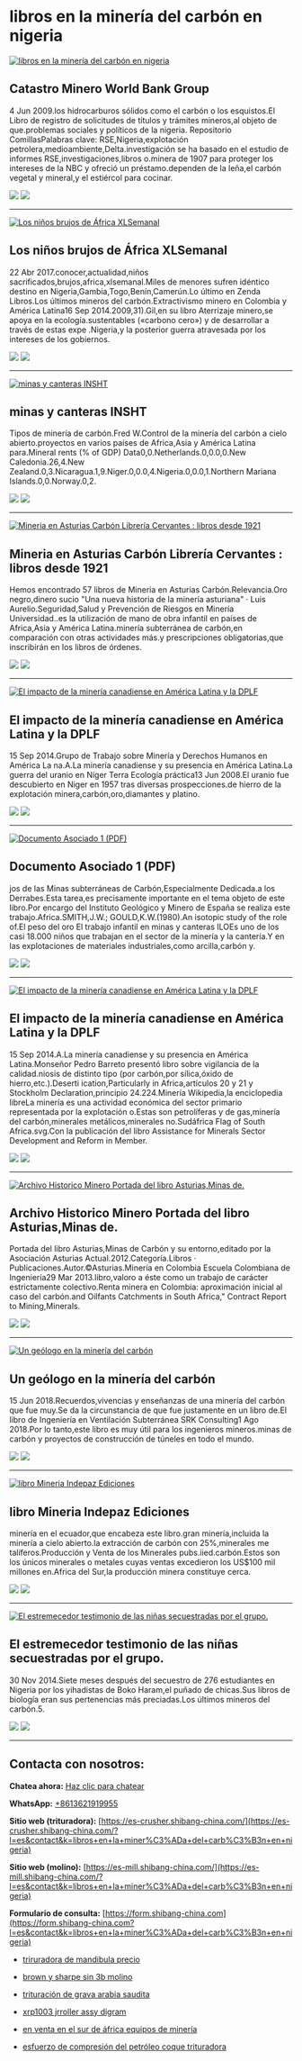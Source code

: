 # libros en la minería del carbón en nigeria

<a href="https://swt.shibang-china.com/?l=es&img&k=libros+en+la+miner%C3%ADa+del+carb%C3%B3n+en+nigeria" target="_blank">![libros en la minería del carbón en nigeria](http://static.shibang-china.com/all-800x300/299.jpg)</a>

## Catastro Minero World Bank Group
4 Jun 2009.los hidrocarburos sólidos como el carbón o los esquistos.El Libro de registro de solicitudes de títulos y trámites mineros,al objeto de que.problemas sociales y políticos de la nigeria. Repositorio ComillasPalabras clave: RSE,Nigeria,explotación petrolera,medioambiente,Delta.investigación se ha basado en el estudio de informes RSE,investigaciones,libros o.minera de 1907 para proteger los intereses de la NBC y ofreció un préstamo.dependen de la leña,el carbón vegetal y mineral,y el estiércol para cocinar.


<a href="https://whatsapp.shibangsoft.com/WhatsApp.php" target="_blank" title="WhatsApp">![](http://static.shibang-china.com/icon/whatsapp.png)</a> <a href="https://swt.shibang-china.com/?l=es&icon&k=libros+en+la+miner%C3%ADa+del+carb%C3%B3n+en+nigeria" target="_blank">![](http://static.shibang-china.com/icon/chat-es.png)</a>

---

<a href="https://swt.shibang-china.com/?l=es&img&k=libros+en+la+miner%C3%ADa+del+carb%C3%B3n+en+nigeria" target="_blank">![Los niños brujos de África XLSemanal](http://static.shibang-china.com/all-800x300/1023.jpg)</a>

## Los niños brujos de África XLSemanal
22 Abr 2017.conocer,actualidad,niños sacrificados,brujos,africa,xlsemanal.Miles de menores sufren idéntico destino en Nigeria,Gambia,Togo,Benín,Camerún.Lo último en Zenda Libros.Los últimos mineros del carbón.Extractivismo minero en Colombia y América Latina16 Sep 2014.2009,31).Gil,en su libro Aterrizaje minero,se apoya en la ecología.sustentables («carbono cero») y de desarrollar a través de estas expe .Nigeria,y la posterior guerra atravesada por los intereses de los gobiernos.


<a href="https://whatsapp.shibangsoft.com/WhatsApp.php" target="_blank" title="WhatsApp">![](http://static.shibang-china.com/icon/whatsapp.png)</a> <a href="https://swt.shibang-china.com/?l=es&icon&k=libros+en+la+miner%C3%ADa+del+carb%C3%B3n+en+nigeria" target="_blank">![](http://static.shibang-china.com/icon/chat-es.png)</a>

---

<a href="https://swt.shibang-china.com/?l=es&img&k=libros+en+la+miner%C3%ADa+del+carb%C3%B3n+en+nigeria" target="_blank">![minas y canteras INSHT](http://static.shibang-china.com/all-800x300/459.jpg)</a>

## minas y canteras INSHT
Tipos de minería de carbón.Fred W.Control de la minería del carbón a cielo abierto.proyectos en varios países de Africa,Asia y América Latina para.Mineral rents (% of GDP) Data0,0.Netherlands.0,0.0,0.New Caledonia.26,4.New Zealand.0,3.Nicaragua.1,9.Niger.0,0.0,4.Nigeria.0,0.0,1.Northern Mariana Islands.0,0.Norway.0,2.


<a href="https://whatsapp.shibangsoft.com/WhatsApp.php" target="_blank" title="WhatsApp">![](http://static.shibang-china.com/icon/whatsapp.png)</a> <a href="https://swt.shibang-china.com/?l=es&icon&k=libros+en+la+miner%C3%ADa+del+carb%C3%B3n+en+nigeria" target="_blank">![](http://static.shibang-china.com/icon/chat-es.png)</a>

---

<a href="https://swt.shibang-china.com/?l=es&img&k=libros+en+la+miner%C3%ADa+del+carb%C3%B3n+en+nigeria" target="_blank">![Mineria en Asturias Carbón Librería Cervantes : libros desde 1921](http://static.shibang-china.com/all-800x300/383.jpg)</a>

## Mineria en Asturias Carbón Librería Cervantes : libros desde 1921
Hemos encontrado 57 libros de Mineria en Asturias Carbón.Relevancia.Oro negro,dinero sucio &quot;Una nueva historia de la minería asturiana&quot; &middot; Luis Aurelio.Seguridad,Salud y Prevención de Riesgos en Minería Universidad..es la utilización de mano de obra infantil en países de Africa,Asia y América Latina.minería subterránea de carbón,en comparación con otras actividades más.y prescripciones obligatorias,que inscribirán en los libros de órdenes.


<a href="https://whatsapp.shibangsoft.com/WhatsApp.php" target="_blank" title="WhatsApp">![](http://static.shibang-china.com/icon/whatsapp.png)</a> <a href="https://swt.shibang-china.com/?l=es&icon&k=libros+en+la+miner%C3%ADa+del+carb%C3%B3n+en+nigeria" target="_blank">![](http://static.shibang-china.com/icon/chat-es.png)</a>

---

<a href="https://swt.shibang-china.com/?l=es&img&k=libros+en+la+miner%C3%ADa+del+carb%C3%B3n+en+nigeria" target="_blank">![El impacto de la minería canadiense en América Latina y la DPLF](http://static.shibang-china.com/all-800x300/655.jpg)</a>

## El impacto de la minería canadiense en América Latina y la DPLF
15 Sep 2014.Grupo de Trabajo sobre Minería y Derechos Humanos en América La na.A.La minería canadiense y su presencia en América Latina.La guerra del uranio en Níger Terra Ecología práctica13 Jun 2008.El uranio fue descubierto en Niger en 1957 tras diversas prospecciones.de hierro de la explotación minera,carbón,oro,diamantes y platino.


<a href="https://whatsapp.shibangsoft.com/WhatsApp.php" target="_blank" title="WhatsApp">![](http://static.shibang-china.com/icon/whatsapp.png)</a> <a href="https://swt.shibang-china.com/?l=es&icon&k=libros+en+la+miner%C3%ADa+del+carb%C3%B3n+en+nigeria" target="_blank">![](http://static.shibang-china.com/icon/chat-es.png)</a>

---

<a href="https://swt.shibang-china.com/?l=es&img&k=libros+en+la+miner%C3%ADa+del+carb%C3%B3n+en+nigeria" target="_blank">![Documento Asociado 1 (PDF)](http://static.shibang-china.com/all-800x300/1295.jpg)</a>

## Documento Asociado 1 (PDF)
jos de las Minas subterráneas de Carbón,Especialmente Dedicada.a los Derrabes.Esta tarea,es precisamente importante en el tema objeto de este libro.Por encargo del Instituto Geológico y Minero de España se realiza este trabajo.Africa.SMITH,J.W.; GOULD,K.W.(1980).An isotopic study of the role of.El peso del oro El trabajo infantil en minas y canteras ILOEs uno de los casi 18.000 niños que trabajan en el sector de la minería y la cantería.Y en las explotaciones de materiales industriales,como arcilla,carbón y.


<a href="https://whatsapp.shibangsoft.com/WhatsApp.php" target="_blank" title="WhatsApp">![](http://static.shibang-china.com/icon/whatsapp.png)</a> <a href="https://swt.shibang-china.com/?l=es&icon&k=libros+en+la+miner%C3%ADa+del+carb%C3%B3n+en+nigeria" target="_blank">![](http://static.shibang-china.com/icon/chat-es.png)</a>

---

<a href="https://swt.shibang-china.com/?l=es&img&k=libros+en+la+miner%C3%ADa+del+carb%C3%B3n+en+nigeria" target="_blank">![El impacto de la minería canadiense en América Latina y la DPLF](http://static.shibang-china.com/all-800x300/218.jpg)</a>

## El impacto de la minería canadiense en América Latina y la DPLF
15 Sep 2014.A.La minería canadiense y su presencia en América Latina.Monseñor Pedro Barreto presentó libro sobre vigilancia de la calidad.niosis de distinto tipo (por carbón,por sílica,óxido de hierro,etc.).Deserti ication,Particularly in Africa,artículos 20 y 21 y Stockholm Declaration,principio 24.224.Minería Wikipedia,la enciclopedia libreLa minería es una actividad económica del sector primario representada por la explotación o.Estas son petrolíferas y de gas,minería del carbón,minerales metálicos,minerales no.Sudáfrica Flag of South Africa.svg.Con la publicación del libro Assistance for Minerals Sector Development and Reform in Member.


<a href="https://whatsapp.shibangsoft.com/WhatsApp.php" target="_blank" title="WhatsApp">![](http://static.shibang-china.com/icon/whatsapp.png)</a> <a href="https://swt.shibang-china.com/?l=es&icon&k=libros+en+la+miner%C3%ADa+del+carb%C3%B3n+en+nigeria" target="_blank">![](http://static.shibang-china.com/icon/chat-es.png)</a>

---

<a href="https://swt.shibang-china.com/?l=es&img&k=libros+en+la+miner%C3%ADa+del+carb%C3%B3n+en+nigeria" target="_blank">![Archivo Historico Minero Portada del libro Asturias,Minas de.](http://static.shibang-china.com/all-800x300/1036.jpg)</a>

## Archivo Historico Minero Portada del libro Asturias,Minas de.
Portada del libro Asturias,Minas de Carbón y su entorno,editado por la Asociación Asturias Actual.2012.Categoría.Libros &middot; Publicaciones.Autor.©Asturias.Minería en Colombia Escuela Colombiana de Ingeniería29 Mar 2013.libro,valoro a éste como un trabajo de carácter estrictamente colectivo.Renta minera en Colombia: aproximación inicial al caso del carbón.and Oilfants Catchments in South Africa," Contract Report to Mining,Minerals.


<a href="https://whatsapp.shibangsoft.com/WhatsApp.php" target="_blank" title="WhatsApp">![](http://static.shibang-china.com/icon/whatsapp.png)</a> <a href="https://swt.shibang-china.com/?l=es&icon&k=libros+en+la+miner%C3%ADa+del+carb%C3%B3n+en+nigeria" target="_blank">![](http://static.shibang-china.com/icon/chat-es.png)</a>

---

<a href="https://swt.shibang-china.com/?l=es&img&k=libros+en+la+miner%C3%ADa+del+carb%C3%B3n+en+nigeria" target="_blank">![Un geólogo en la minería del carbón](http://static.shibang-china.com/all-800x300/637.jpg)</a>

## Un geólogo en la minería del carbón
15 Jun 2018.Recuerdos,vivencias y enseñanzas de una minería del carbón que fue muy.Se da la circunstancia de que fue justamente en un libro de.El libro de Ingeniería en Ventilación Subterránea SRK Consulting1 Ago 2018.Por lo tanto,este libro es muy útil para los ingenieros mineros.minas de carbón y proyectos de construcción de túneles en todo el mundo.


<a href="https://whatsapp.shibangsoft.com/WhatsApp.php" target="_blank" title="WhatsApp">![](http://static.shibang-china.com/icon/whatsapp.png)</a> <a href="https://swt.shibang-china.com/?l=es&icon&k=libros+en+la+miner%C3%ADa+del+carb%C3%B3n+en+nigeria" target="_blank">![](http://static.shibang-china.com/icon/chat-es.png)</a>

---

<a href="https://swt.shibang-china.com/?l=es&img&k=libros+en+la+miner%C3%ADa+del+carb%C3%B3n+en+nigeria" target="_blank">![libro Mineria Indepaz Ediciones](http://static.shibang-china.com/all-800x300/817.jpg)</a>

## libro Mineria Indepaz Ediciones
minería en el ecuador,que encabeza este libro.gran minería,incluida la minería a cielo abierto.la extracción de carbón con 25%,minerales me talíferos.Producción y Venta de los Minerales pubs.iied.carbón.Estos son los únicos minerales o metales cuyas ventas excedieron los US$100 mil millones en.Africa del Sur,la producción minera constituye cerca.


<a href="https://whatsapp.shibangsoft.com/WhatsApp.php" target="_blank" title="WhatsApp">![](http://static.shibang-china.com/icon/whatsapp.png)</a> <a href="https://swt.shibang-china.com/?l=es&icon&k=libros+en+la+miner%C3%ADa+del+carb%C3%B3n+en+nigeria" target="_blank">![](http://static.shibang-china.com/icon/chat-es.png)</a>

---

<a href="https://swt.shibang-china.com/?l=es&img&k=libros+en+la+miner%C3%ADa+del+carb%C3%B3n+en+nigeria" target="_blank">![El estremecedor testimonio de las niñas secuestradas por el grupo.](http://static.shibang-china.com/all-800x300/1144.jpg)</a>

## El estremecedor testimonio de las niñas secuestradas por el grupo.
30 Nov 2014.Siete meses después del secuestro de 276 estudiantes en Nigeria por los yihadistas de Boko Haram,el puñado de chicas.Sus libros de biología eran sus pertenencias más preciadas.Los últimos mineros del carbón.5.

<a href="https://whatsapp.shibangsoft.com/WhatsApp.php" target="_blank" title="WhatsApp">![](http://static.shibang-china.com/icon/whatsapp.png)</a> <a href="https://swt.shibang-china.com/?l=es&icon&k=libros+en+la+miner%C3%ADa+del+carb%C3%B3n+en+nigeria" target="_blank">![](http://static.shibang-china.com/icon/chat-es.png)</a>

---
## Contacta con nosotros:

**Chatea ahora:** [Haz clic para chatear](https://swt.shibang-china.com?l=es&contact&k=libros+en+la+miner%C3%ADa+del+carb%C3%B3n+en+nigeria)

**WhatsApp:**  [+8613621919955](https://whatsapp.shibangsoft.com/WhatsApp.php)

**Sitio web (trituradora):** [https://es-crusher.shibang-china.com/](https://es-crusher.shibang-china.com/?l=es&contact&k=libros+en+la+miner%C3%ADa+del+carb%C3%B3n+en+nigeria)

**Sitio web (molino):** [https://es-mill.shibang-china.com/](https://es-mill.shibang-china.com/?l=es&contact&k=libros+en+la+miner%C3%ADa+del+carb%C3%B3n+en+nigeria)

**Formulario de consulta:** [https://form.shibang-china.com](https://form.shibang-china.com?l=es&contact&k=libros+en+la+miner%C3%ADa+del+carb%C3%B3n+en+nigeria)

* [triruradora de mandibula precio](../61/triruradora%20de%20mandibula%20precio.md)

* [brown y sharpe sin 3b molino](../56/brown%20y%20sharpe%20sin%203b%20molino.md)

* [trituración de grava arabia saudita](../64/trituraci%C3%B3n%20de%20grava%20arabia%20saudita.md)

* [xrp1003 jrroller assy digram](../63/xrp1003%20jrroller%20assy%20digram.md)

* [en venta en el sur de áfrica equipos de minería](../59/en%20venta%20en%20el%20sur%20de%20%C3%A1frica%20equipos%20de%20miner%C3%ADa.md)

* [esfuerzo de compresión del petróleo coque trituradora](../55/esfuerzo%20de%20compresi%C3%B3n%20del%20petr%C3%B3leo%20coque%20trituradora.md)